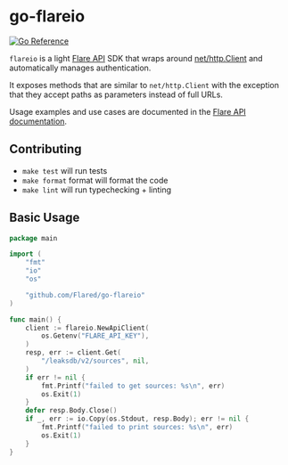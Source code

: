# go-flareio

[![Go Reference](https://pkg.go.dev/badge/github.com/Flared/go-flareio.svg)](https://pkg.go.dev/github.com/Flared/go-flareio)

`flareio` is a light [Flare API](https://api.docs.flare.io/) SDK that wraps around [net/http.Client](https://pkg.go.dev/net/http#Client) and automatically manages authentication.

It exposes methods that are similar to `net/http.Client` with the exception that they accept paths as parameters instead of full URLs.

Usage examples and use cases are documented in the [Flare API documentation](https://api.docs.flare.io/sdk/go).

## Contributing

- `make test` will run tests
- `make format` format will format the code
- `make lint` will run typechecking + linting


## Basic Usage

```go
package main

import (
	"fmt"
	"io"
	"os"

	"github.com/Flared/go-flareio"
)

func main() {
	client := flareio.NewApiClient(
		os.Getenv("FLARE_API_KEY"),
	)
	resp, err := client.Get(
		"/leaksdb/v2/sources", nil,
	)
	if err != nil {
		fmt.Printf("failed to get sources: %s\n", err)
		os.Exit(1)
	}
	defer resp.Body.Close()
	if _, err := io.Copy(os.Stdout, resp.Body); err != nil {
		fmt.Printf("failed to print sources: %s\n", err)
		os.Exit(1)
	}
}
```
